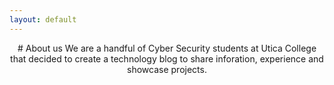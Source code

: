 ```yaml
---
layout: default
---
```

<center>
# About us
We are a handful of Cyber Security students at Utica College that decided to create a technology blog to share inforation, experience and showcase projects.  
</center>
